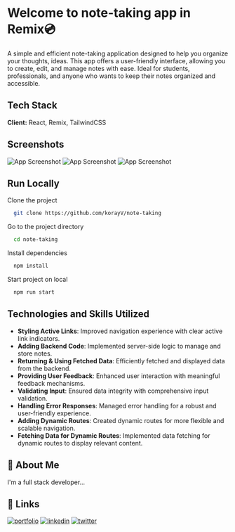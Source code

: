 
# Welcome to note-taking app in Remix💿

A simple and efficient note-taking application designed to help you organize your thoughts, ideas. This app offers a user-friendly interface, allowing you to create, edit, and manage notes with ease. Ideal for students, professionals, and anyone who wants to keep their notes organized and accessible.
## Tech Stack

**Client:** React, Remix, TailwindCSS


## Screenshots

![App Screenshot](https://github.com/korayv/note-taking/tree/master/screenshots/1.png)
![App Screenshot](https://github.com/korayv/note-taking/tree/master/screenshots/2.png)
![App Screenshot](https://github.com/korayv/note-taking/tree/master/screenshots/3.png)

## Run Locally

Clone the project

```bash
  git clone https://github.com/korayV/note-taking
```

Go to the project directory

```bash
  cd note-taking
```

Install dependencies

```bash
  npm install
```

Start project on local

```bash
  npm run start
```


## Technologies and Skills Utilized


- **Styling Active Links**: Improved navigation experience with clear active link indicators.
- **Adding Backend Code**: Implemented server-side logic to manage and store notes.
- **Returning & Using Fetched Data**: Efficiently fetched and displayed data from the backend.
- **Providing User Feedback**: Enhanced user interaction with meaningful feedback mechanisms.
- **Validating Input**: Ensured data integrity with comprehensive input validation.
- **Handling Error Responses**: Managed error handling for a robust and user-friendly experience.
- **Adding Dynamic Routes**: Created dynamic routes for more flexible and scalable navigation.
- **Fetching Data for Dynamic Routes**: Implemented data fetching for dynamic routes to display relevant content.


## 🚀 About Me
I'm a full stack developer...


## 🔗 Links
[![portfolio](https://img.shields.io/badge/my_portfolio-000?style=for-the-badge&logo=ko-fi&logoColor=white)](https://katherineoelsner.com/)
[![linkedin](https://img.shields.io/badge/linkedin-0A66C2?style=for-the-badge&logo=linkedin&logoColor=white)](https://www.linkedin.com/)
[![twitter](https://img.shields.io/badge/twitter-1DA1F2?style=for-the-badge&logo=twitter&logoColor=white)](https://twitter.com/)

